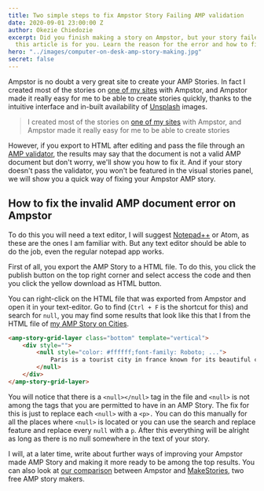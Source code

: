 ```yaml
---
title: Two simple steps to fix Ampstor Story Failing AMP validation
date: 2020-09-01 23:00:00 Z
author: Okezie Chiedozie
excerpt: Did you finish making a story on Ampstor, but your story failed AMP validation,
  this article is for you. Learn the reason for the error and how to fix it.
hero: "../images/computer-on-desk-amp-story-making.jpg"
secret: false
---
```


Ampstor is no doubt a very great site to create your AMP Stories. In fact I created most of the stories on [one of my sites](https://stories.okezie.dev "Stories by Okezie") with Ampstor, and Ampstor made it really easy for me to be able to create stories quickly, thanks to the intuitive interface and in-built availability of [Unsplash](https://unsplash.com "Unsplash - Beautiful Images and pictures") images.

> I created most of the stories on [one of my sites](https://stories.okezie.dev "Stories by Okezie") with Ampstor, and Ampstor made it really easy for me to be able to create stories

However, if you export to HTML after editing and pass the file through an [AMP validator](https://validator.ampproject.org/ "AMP Story Verifier"), the results may say that the document is not a valid AMP document but don't worry, we'll show you how to fix it. And if your story doesn't pass the validator, you won't be featured in the visual stories panel, we will show you a quick way of fixing your Ampstor AMP story.

## How to fix the invalid AMP document error on Ampstor

To do this you will need a text editor, I will suggest [Notepad++](https://notepad-plus-plus.org/ "Notepad++ Website") or Atom, as these are the ones I am familiar with. But any text editor should be able to do the job, even the regular notepad app works.

First of all, you export the AMP Story to a HTML file. To do this, you click the publish button on the top right corner and select access the code and then you click the yellow download as HTML button.

You can right-click on the HTML file that was exported from Ampstor and open it in your text-editor. Go to find (`Ctrl + F` is the shortcut for this) and search for `null`, you may find some results that look like this that I from the HTML file of [my AMP Story on Cities](https://stories.okezie.dev/guess-the-city).

```html
<amp-story-grid-layer class="bottom" template="vertical">
	<div style="">
		<null style="color: #ffffff;font-family: Roboto; ...">
			Paris is a tourist city in france known for its beautiful culture and ...
		</null>
	</div>
</amp-story-grid-layer>
```

You will notice that there is a `<null></null>` tag in the file and `<null>` is not among the tags that you are permitted to have in an AMP Story. The fix for this is just to replace each `<null>` with a `<p>.` You can do this manually for all the places where `<null>` is located or you can use the search and replace feature and replace every `null` with a `p`. After this everything will be alright as long as there is no null somewhere in the text of your story.

I will, at a later time, write about further ways of improving your Ampstor made AMP Story and making it more ready to be among the top results. You can also look at [our comparison](https://blog.okezie.dev/Free-and-easy-ways-to-create-AMP-Stories "Choosing Ampstor or MakeStories") between Ampstor and [MakeStories](https://stories.okezie.dev "MakeStories AMP Maker"), two free AMP story makers.